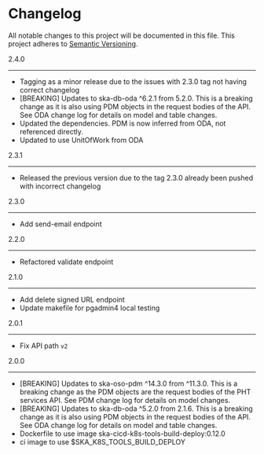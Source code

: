 Changelog
==========

All notable changes to this project will be documented in this file.
This project adheres to [Semantic Versioning](http://semver.org/).

2.4.0

*****

* Tagging as a minor release due to the issues with 2.3.0 tag not having correct changelog
* [BREAKING] Updates to ska-db-oda ^6.2.1 from 5.2.0. This is a breaking change as it is also using PDM objects in the request bodies of the API. See ODA change log for details on model and table changes.
* Updated the dependencies. PDM is now inferred from ODA, not referenced directly.
* Updated to use  UnitOfWork from ODA 


2.3.1

*****

* Released the previous version due to the tag 2.3.0 already been pushed with incorrect changelog

2.3.0
*****

* Add send-email endpoint 

2.2.0

*****

* Refactored validate endpoint

2.1.0

*****

* Add delete signed URL endpoint
* Update makefile for pgadmin4 local testing

2.0.1

*****

* Fix API path `v2`


2.0.0

*****

* [BREAKING] Updates to ska-oso-pdm ^14.3.0 from ^11.3.0. This is a breaking change as the PDM objects are the request bodies of the PHT services API. See PDM change log for details on model changes.
* [BREAKING] Updates to ska-db-oda ^5.2.0 from 2.1.6. This is a breaking change as it is also using PDM objects in the request bodies of the API. See ODA change log for details on model and table changes.
* Dockerfile to use image ska-cicd-k8s-tools-build-deploy:0.12.0
* ci image to use $SKA_K8S_TOOLS_BUILD_DEPLOY